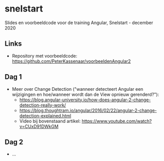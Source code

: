 
# snelstart
Slides en voorbeeldcode voor de training Angular, Snelstart - december 2020

## Links
- Repository met voorbeeldcode: https://github.com/PeterKassenaar/voorbeeldenAngular2

## Dag 1
- Meer over Change Detection ("wanneer detecteert Angular een wijzigingen en hoe/wanneer wordt dan de View opnieuw gerenderd?"):
    - https://blog.angular-university.io/how-does-angular-2-change-detection-really-work/
    - https://blog.thoughtram.io/angular/2016/02/22/angular-2-change-detection-explained.html
    - Video bij bovenstaand artikel: https://www.youtube.com/watch?v=CUxD91DWkGM
    
 ## Dag 2
 - ...
